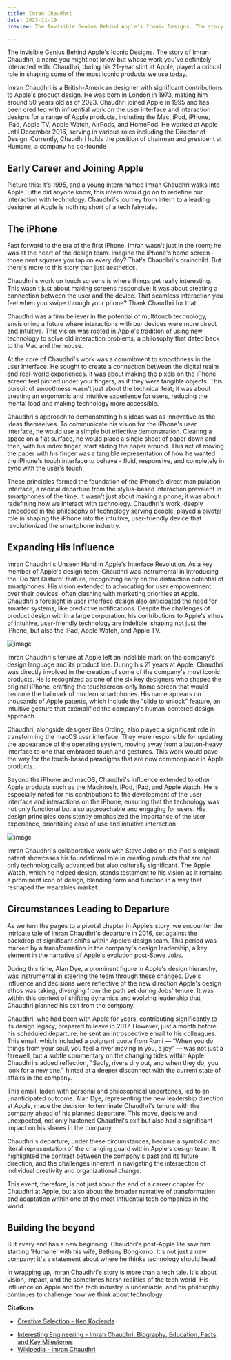 ```yaml
---
title: Imran Chaudhri 
date: 2023-11-19
preview: The Invisible Genius Behind Apple's Iconic Designs. The story of Imran Chaudhri, a name you might not know but whose work you've definitely interacted with. Chaudhri, during his 21-year stint at Apple, played a critical role in shaping some of the most iconic products we use today.

---
```




The Invisible Genius Behind Apple's Iconic Designs. The story of Imran Chaudhri, a name you might not know but whose work you've definitely interacted with. Chaudhri, during his 21-year stint at Apple, played a critical role in shaping some of the most iconic products we use today.

Imran Chaudhri is a British-American designer with significant contributions to Apple's product design. He was born in London in 1973, making him around 50 years old as of 2023. Chaudhri joined Apple in 1995 and has been credited with influential work on the user interface and interaction designs for a range of Apple products, including the Mac, iPod, iPhone, iPad, Apple TV, Apple Watch, AirPods, and HomePod. He worked at Apple until December 2016, serving in various roles including the Director of Design. Currently, Chaudhri holds the position of chairman and president at Humane, a company he co-founde

## Early Career and Joining Apple
Picture this: it's 1995, and a young intern named Imran Chaudhri walks into Apple. Little did anyone know, this intern would go on to redefine our interaction with technology. Chaudhri's journey from intern to a leading designer at Apple is nothing short of a tech fairytale.






## The iPhone
Fast forward to the era of the first iPhone. Imran wasn't just in the room; he was at the heart of the design team. Imagine the iPhone's home screen – those neat squares you tap on every day? That's Chaudhri's brainchild. But there's more to this story than just aesthetics.

Chaudhri's work on touch screens is where things get really interesting. This wasn't just about making screens responsive; it was about creating a connection between the user and the device. That seamless interaction you feel when you swipe through your phone? Thank Chaudhri for that.

Chaudhri was a firm believer in the potential of multitouch technology, envisioning a future where interactions with our devices were more direct and intuitive. This vision was rooted in Apple's tradition of using new technology to solve old interaction problems, a philosophy that dated back to the Mac and the mouse​​.

At the core of Chaudhri's work was a commitment to smoothness in the user interface. He sought to create a connection between the digital realm and real-world experiences. It was about making the pixels on the iPhone screen feel pinned under your fingers, as if they were tangible objects. This pursuit of smoothness wasn't just about the technical feat; it was about creating an ergonomic and intuitive experience for users, reducing the mental load and making technology more accessible​​​​.

Chaudhri's approach to demonstrating his ideas was as innovative as the ideas themselves. To communicate his vision for the iPhone's user interface, he would use a simple but effective demonstration. Clearing a space on a flat surface, he would place a single sheet of paper down and then, with his index finger, start sliding the paper around. This act of moving the paper with his finger was a tangible representation of how he wanted the iPhone's touch interface to behave - fluid, responsive, and completely in sync with the user's touch​​.

These principles formed the foundation of the iPhone's direct manipulation interface, a radical departure from the stylus-based interaction prevalent in smartphones of the time. It wasn't just about making a phone; it was about redefining how we interact with technology. Chaudhri's work, deeply embedded in the philosophy of technology serving people, played a pivotal role in shaping the iPhone into the intuitive, user-friendly device that revolutionized the smartphone industry.



## Expanding His Influence
Imran Chaudhri's Unseen Hand in Apple's Interface Revolution. As a key member of Apple's design team, Chaudhri was instrumental in introducing the 'Do Not Disturb' feature, recognizing early on the distraction potential of smartphones. His vision extended to advocating for user empowerment over their devices, often clashing with marketing priorities at Apple. Chaudhri's foresight in user interface design also anticipated the need for smarter systems, like predictive notifications. Despite the challenges of product design within a large corporation, his contributions to Apple's ethos of intuitive, user-friendly technology are indelible, shaping not just the iPhone, but also the iPad, Apple Watch, and Apple TV.

![image](/assets/core-iphone-design.jpg)

Imran Chaudhri's tenure at Apple left an indelible mark on the company's design language and its product line. During his 21 years at Apple, Chaudhri was directly involved in the creation of some of the company's most iconic products. He is recognized as one of the six key designers who shaped the original iPhone, crafting the touchscreen-only home screen that would become the hallmark of modern smartphones. His name appears on thousands of Apple patents, which include the "slide to unlock" feature, an intuitive gesture that exemplified the company's human-centered design approach​​.

Chaudhri, alongside designer Bas Ording, also played a significant role in transforming the macOS user interface. They were responsible for updating the appearance of the operating system, moving away from a button-heavy interface to one that embraced touch and gestures. This work would pave the way for the touch-based paradigms that are now commonplace in Apple products​​.

Beyond the iPhone and macOS, Chaudhri's influence extended to other Apple products such as the Macintosh, iPod, iPad, and Apple Watch. He is especially noted for his contributions to the development of the user interface and interactions on the iPhone, ensuring that the technology was not only functional but also approachable and engaging for users. His design principles consistently emphasized the importance of the user experience, prioritizing ease of use and intuitive interaction​​.

![image](/assets/appel-watch-ui.jpeg)

Imran Chaudhri's collaborative work with Steve Jobs on the iPod's original patent showcases his foundational role in creating products that are not only technologically advanced but also culturally significant. The Apple Watch, which he helped design, stands testament to his vision as it remains a prominent icon of design, blending form and function in a way that reshaped the wearables market​​.


## Circumstances Leading to Departure
As we turn the pages to a pivotal chapter in Apple’s story, we encounter the intricate tale of Imran Chaudhri's departure in 2016, set against the backdrop of significant shifts within Apple’s design team. This period was marked by a transformation in the company's design leadership, a key element in the narrative of Apple's evolution post-Steve Jobs.

During this time, Alan Dye, a prominent figure in Apple's design hierarchy, was instrumental in steering the team through these changes. Dye's influence and decisions were reflective of the new direction Apple's design ethos was taking, diverging from the path set during Jobs' tenure. It was within this context of shifting dynamics and evolving leadership that Chaudhri planned his exit from the company.

Chaudhri, who had been with Apple for years, contributing significantly to its design legacy, prepared to leave in 2017. However, just a month before his scheduled departure, he sent an introspective email to his colleagues. This email, which included a poignant quote from Rumi — “When you do things from your soul, you feel a river moving in you, a joy” — was not just a farewell, but a subtle commentary on the changing tides within Apple. Chaudhri's added reflection, "Sadly, rivers dry out, and when they do, you look for a new one," hinted at a deeper disconnect with the current state of affairs in the company.

This email, laden with personal and philosophical undertones, led to an unanticipated outcome. Alan Dye, representing the new leadership direction at Apple, made the decision to terminate Chaudhri's tenure with the company ahead of his planned departure. This move, decisive and unexpected, not only hastened Chaudhri's exit but also had a significant impact on his shares in the company.

Chaudhri's departure, under these circumstances, became a symbolic and literal representation of the changing guard within Apple's design team. It highlighted the contrast between the company's past and its future direction, and the challenges inherent in navigating the intersection of individual creativity and organizational change.

This event, therefore, is not just about the end of a career chapter for Chaudhri at Apple, but also about the broader narrative of transformation and adaptation within one of the most influential tech companies in the world.

## Building the beyond
But every end has a new beginning. Chaudhri's post-Apple life saw him starting 'Humane' with his wife, Bethany Bongiorno. It's not just a new company; it's a statement about where he thinks technology should head.

In wrapping up, Imran Chaudhri's story is more than a tech tale. It's about vision, impact, and the sometimes harsh realities of the tech world. His influence on Apple and the tech industry is undeniable, and his philosophy continues to challenge how we think about technology.



**Citations**


- [Creative Selection - Ken Kocienda](file-Wu3BeXcVjCIlqufaiBWXXRnq)

[comment]: <> (Book affiliate links)

- [Interesting Engineering - Imran Chaudhri: Biography, Education, Facts and Key Milestones](https://interestingengineering.com/imran-chaudhri-biography-education-facts-and-key-milestones)
- [Wikipedia - Imran Chaudhri](https://en.wikipedia.org/wiki/Imran_Chaudhri)
